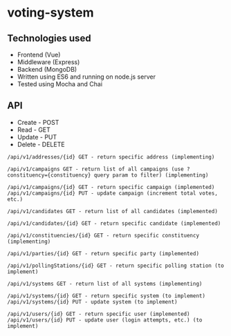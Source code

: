 # voting-system
## Technologies used
* Frontend (Vue)
* Middleware (Express)
* Backend (MongoDB)
* Written using ES6 and running on node.js server
* Tested using Mocha and Chai

## API
* Create - POST
* Read - GET
* Update - PUT
* Delete - DELETE
```
/api/v1/addresses/{id} GET - return specific address (implementing)

/api/v1/campaigns GET - return list of all campaigns (use ?constituency={constituency} query param to filter) (implementing)

/api/v1/campaigns/{id} GET - return specific campaign (implemented)
/api/v1/campaigns/{id} PUT - update campaign (increment total votes, etc.)

/api/v1/candidates GET - return list of all candidates (implemented)

/api/v1/candidates/{id} GET - return specific candidate (implemented)

/api/v1/constituencies/{id} GET - return specific constituency (implementing)

/api/v1/parties/{id} GET - return specific party (implemented)

/api/v1/pollingStations/{id} GET - return specific polling station (to implement)

/api/v1/systems GET - return list of all systems (implementing)

/api/v1/systems/{id} GET - return specific system (to implement)
/api/v1/systems/{id} PUT - update system (to implement)

/api/v1/users/{id} GET - return specific user (implemented)
/api/v1/users/{id} PUT - update user (login attempts, etc.) (to implement)
```
